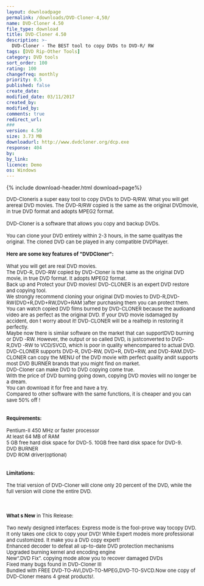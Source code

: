 ```yaml
---
layout: downloadpage
permalink: /downloads/DVD-Cloner-4,50/
name: DVD-Cloner 4.50
file_type: download
title: DVD-Cloner 4.50
description: >-
  DVD-Cloner - The BEST tool to copy DVDs to DVD-R/ RW
tags: [DVD Rip-Other Tools]
category: DVD tools
sort_order: 100
rating: 100
changefreq: monthly
priority: 0.5
published: false
create_date:
modified_date: 03/11/2017
created_by:
modified_by:
comments: true
redirect_url:
###
version: 4.50
size: 3.73 MB
downloadurl: http://www.dvdcloner.org/dcp.exe
response: 404
by:
by_link:
licence: Demo
os: Windows
---
```


{% include download-header.html download=page%}

<p style="fix-download-text !important">
<p><font size="2">DVD-Cloneris a super easy tool to copy DVDs to DVD-R/RW. What you will get arereal DVD movies. The DVD-R/RW copied is the same as the original DVDmovie, in true DVD format and adopts MPEG2 format. <br />
<br />
DVD-Cloner is a software that allows you copy and backup DVDs.<br />
<br />
You can clone your DVD entirely within 2-3 hours, in the same qualityas the original. The cloned DVD can be played in any compatible DVDPlayer.<br />
<br />
<span><strong>Here are some key features of "DVDCloner":</strong></span><br />
<br />
What you will get are real DVD movies.<br />
The DVD-R, DVD-RW copied by DVD-Cloner is the same as the original DVD movie, in true DVD format. It adopts MPEG2 format.<br />
Back up and Protect your DVD movies! DVD-CLONER is an expert DVD restore and copying tool.<br />
We strongly recommend cloning your original DVD movies to DVD-R,DVD-RW(DVD+R,DVD+RW,DVD+RAM )after purchasing them you can protect them. <br />
You can watch copied DVD films burned by DVD-CLONER because the audioand video are as perfect as the original DVD. If your DVD movie isdamaged by accident, don t worry about it! DVD-CLONER will be a realhelp in restoring it perfectly. <br />
Maybe now there is similar software on the market that can supportDVD burning or DVD -RW. However, the output or so called DVD, is justconverted to DVD-R,DVD -RW to VCD/SVCD, which is poor in quality whencompared to actual DVD.<br />
DVD-CLONER supports DVD-R, DVD-RW, DVD+R, DVD+RW, and DVD-RAM.DVD-CLONER can copy the MENU of the DVD movie with perfect quality andit supports most DVD BURNER brands that you might find on market.<br />
DVD-Cloner can make DVD to DVD copying come true.<br />
With the price of DVD burning going down, copying DVD movies will no longer be a dream.<br />
You can download it for free and have a try.<br />
Compared to other software with the same functions, it is cheaper and you can save 50% off !<br />
<br />
<br />
<span><strong>Requirements:</strong></span><br />
<br />
Pentium-II 450 MHz or faster processor<br />
At least 64 MB of RAM<br />
5 GB free hard disk space for DVD-5. 10GB free hard disk space for DVD-9.<br />
DVD BURNER<br />
DVD ROM driver(optional)<br />
<br />
<br />
<span><strong>Limitations:</strong></span><br />
<br />
The trial version of DVD-Cloner will clone only 20 percent of the DVD, while the full version will clone the entire DVD.<br />
</font></p>
<div class="celltext_big"><br />
<br />
<font size="2"><strong>What s New</strong> in This Release:<br />
<br />
Two newly designed interfaces: Express mode is the fool-prove way tocopy DVD. It only takes one click to copy your DVD! While Expert modeis more professional and customized. It make you a DVD copy expert!<br />
Enhanced decoder to defeat all up-to-date DVD protection mechanisms Upgraded burning kernel and encoding engine<br />
New“.DVD Fix”. copying mode allow you to recover damaged DVDs<br />
Fixed many bugs found in DVD-Cloner III<br />
Bundled with FREE DVD-TO-AVI,DVD-TO-MPEG,DVD-TO-SVCD.Now one copy of DVD-Cloner means 4 great products!.</font></div></p>
